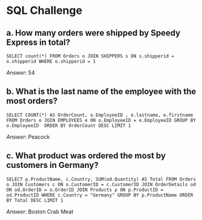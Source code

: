 # SQL Challenge



## a. How many orders were shipped by Speedy Express in total?



`SELECT count(*) FROM Orders o
	JOIN SHIPPERS s
	ON s.shipperid = o.shipperid
	WHERE o.shipperid = 1` 



*Answer*: 54



## b. What is the last name of the employee with the most orders?

`SELECT COUNT(*) AS OrderCount, o.EmployeeID , e.lastname, e.firstname
	FROM Orders o
    JOIN EMPLOYEES e
    	ON o.EmployeeID = e.EmployeeID
	GROUP BY o.EmployeeID 
    ORDER BY OrderCount DESC
    LIMIT 1`



*Answer*: Peacock



## c. What product was ordered the most by customers in Germany?



`SELECT p.ProductName, c.Country, SUM(od.Quantity) AS Total
	FROM Orders o
    JOIN Customers c
    	ON o.CustomerID = c.CustomerID
	JOIN OrderDetails od
    	ON od.OrderID = o.OrderID
	JOIN Products p
    	ON p.ProductID = od.ProductID
    WHERE c.Country = "Germany"
    GROUP BY p.ProductName
    ORDER BY Total DESC
    LIMIT 1`



*Answer*: Boston Crab Meat
